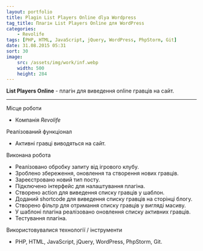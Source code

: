 ```yaml
---
layout: portfolio
title: Plagin List Players Online dlya Wordpress
tag_title: Плагін List Players Online для WordPress
categories:
    - Revolife
tags: [PHP, HTML, JavaScript, jQuery, WordPress, PhpStorm, Git]
date: 31.08.2015 05:31
sort: 30
image: 
    src: /assets/img/work/inf.webp 
    width: 500
    height: 284
---
```


**List Players Online** - плагін для виведення online гравців на сайт.

---

Місце роботи

* Компанія _Revolife_

Реалізований функціонал

* Активні гравці виводяться на сайт.

Виконана робота

* Реалізовано обробку запиту від ігрового клубу.
* Зроблено збереження, оновлення та створення нових гравців.
* Зареєстровано новий тип посту.
* Підключено інтерфейс для налаштування плагіна.
* Створено action для виведення списку гравців у шаблон.
* Доданий shortcode для виведення списку гравців на сторінці блогу.
* Створено фільтр для отримання списку гравців у вигляді масиву.
* У шаблоні плагіна реалізовано оновлення списку активних гравців.
* Тестування плагіна.

Використовувалися технології / інструменти

* PHP, HTML, JavaScript, jQuery, WordPress, PhpStorm, Git.
